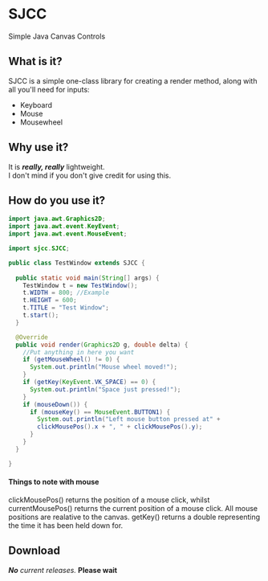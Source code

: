 # SJCC
Simple Java Canvas Controls
## What is it?
SJCC is a simple one-class library for creating a render method, along with all you'll need for inputs:  
- Keyboard
- Mouse
- Mousewheel

## Why use it?
It is _**really, really**_ lightweight.  
I don't mind if you don't give credit for using this.
## How do you use it?
```java
import java.awt.Graphics2D;
import java.awt.event.KeyEvent;
import java.awt.event.MouseEvent;

import sjcc.SJCC;

public class TestWindow extends SJCC {
  
  public static void main(String[] args) {
    TestWindow t = new TestWindow();
    t.WIDTH = 800; //Example
    t.HEIGHT = 600;
    t.TITLE = "Test Window";
    t.start();
  }

  @Override
  public void render(Graphics2D g, double delta) {
    //Put anything in here you want
    if (getMouseWheel() != 0) {
      System.out.println("Mouse wheel moved!");
    }
    if (getKey(KeyEvent.VK_SPACE) == 0) {
      System.out.println("Space just pressed!");
    }
    if (mouseDown()) {
      if (mouseKey() == MouseEvent.BUTTON1) {
        System.out.println("Left mouse button pressed at" + 
        clickMousePos().x + ", " + clickMousePos().y);
      }
    }
  }

}
```
#### Things to note with mouse
clickMousePos() returns the position of a mouse click, whilst currentMousePos() returns the current position of a mouse click.
All mouse positions are realative to the canvas.
getKey() returns a double representing the time it has been held down for.
## Download
_**No** current releases._ **Please wait**
